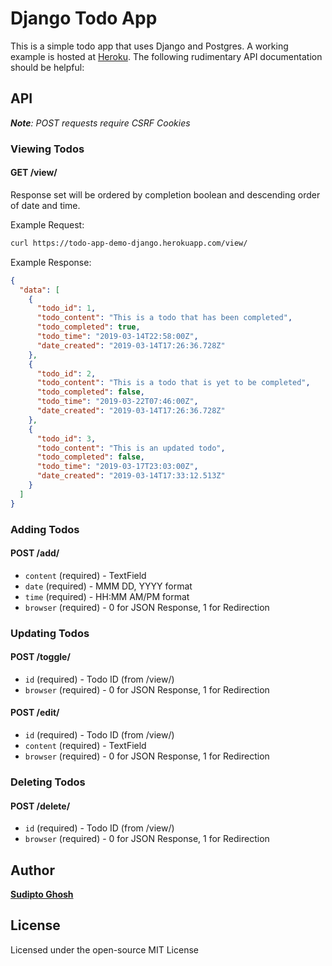 # Django Todo App

This is a simple todo app that uses Django and Postgres. A working example is hosted at [Heroku](https://todo-app-demo-django.herokuapp.com/todo/). The following rudimentary API documentation should be helpful:

## API

_**Note**: POST requests require CSRF Cookies_

### Viewing Todos

#### GET /view/

Response set will be ordered by completion boolean and descending order of date and time.

Example Request:

```bash
curl https://todo-app-demo-django.herokuapp.com/view/
```

Example Response:

```json
{
  "data": [
    {
      "todo_id": 1,
      "todo_content": "This is a todo that has been completed",
      "todo_completed": true,
      "todo_time": "2019-03-14T22:58:00Z",
      "date_created": "2019-03-14T17:26:36.728Z"
    },
    {
      "todo_id": 2,
      "todo_content": "This is a todo that is yet to be completed",
      "todo_completed": false,
      "todo_time": "2019-03-22T07:46:00Z",
      "date_created": "2019-03-14T17:26:36.728Z"
    },
    {
      "todo_id": 3,
      "todo_content": "This is an updated todo",
      "todo_completed": false,
      "todo_time": "2019-03-17T23:03:00Z",
      "date_created": "2019-03-14T17:33:12.513Z"
    }
  ]
}
```

### Adding Todos

#### POST /add/

- `content` (required) - TextField
- `date` (required) - MMM DD, YYYY format
- `time` (required) - HH:MM AM/PM format
- `browser` (required) - 0 for JSON Response, 1 for Redirection

### Updating Todos

#### POST /toggle/

- `id` (required) - Todo ID (from /view/)
- `browser` (required) - 0 for JSON Response, 1 for Redirection

#### POST /edit/

- `id` (required) - Todo ID (from /view/)
- `content` (required) - TextField
- `browser` (required) - 0 for JSON Response, 1 for Redirection

### Deleting Todos

#### POST /delete/

- `id` (required) - Todo ID (from /view/)
- `browser` (required) - 0 for JSON Response, 1 for Redirection

## Author

**[Sudipto Ghosh](https://sudipto.ghosh.pro)**

## License

Licensed under the open-source MIT License
